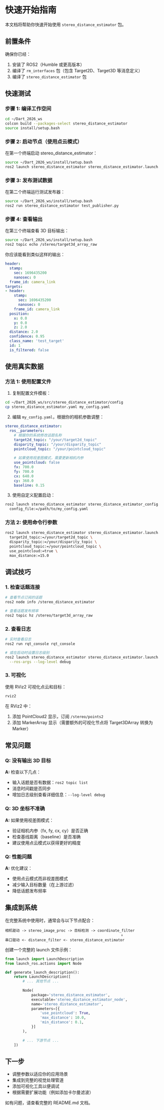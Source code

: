 # 快速开始指南

本文档将帮助你快速开始使用 `stereo_distance_estimator` 包。

## 前置条件

确保你已经：
1. 安装了 ROS2（Humble 或更高版本）
2. 编译了 `rm_interfaces` 包（包含 Target2D、Target3D 等消息定义）
3. 编译了 `stereo_distance_estimator` 包

## 快速测试

### 步骤 1: 编译工作空间

```bash
cd ~/Dart_2026_ws
colcon build --packages-select stereo_distance_estimator
source install/setup.bash
```

### 步骤 2: 启动节点（使用点云模式）

在第一个终端启动 stereo_distance_estimator：

```bash
source ~/Dart_2026_ws/install/setup.bash
ros2 launch stereo_distance_estimator stereo_distance_estimator.launch.py
```

### 步骤 3: 发布测试数据

在第二个终端运行测试发布器：

```bash
source ~/Dart_2026_ws/install/setup.bash
ros2 run stereo_distance_estimator test_publisher.py
```

### 步骤 4: 查看输出

在第三个终端查看 3D 目标输出：

```bash
source ~/Dart_2026_ws/install/setup.bash
ros2 topic echo /stereo/target3d_array_raw
```

你应该能看到类似这样的输出：

```yaml
header:
  stamp:
    sec: 1696435200
    nanosec: 0
  frame_id: camera_link
targets:
- header:
    stamp:
      sec: 1696435200
      nanosec: 0
    frame_id: camera_link
  position:
    x: 0.0
    y: 0.0
    z: 2.0
  distance: 2.0
  confidence: 0.95
  class_name: 'test_target'
  id: 1
  is_filtered: false
```

## 使用真实数据

### 方法 1: 使用配置文件

1. 复制配置文件模板：

```bash
cd ~/Dart_2026_ws/src/stereo_distance_estimator/config
cp stereo_distance_estimator.yaml my_config.yaml
```

2. 编辑 `my_config.yaml`，根据你的相机参数调整：

```yaml
stereo_distance_estimator:
  ros__parameters:
    # 根据你的系统修改话题名称
    target2d_topic: "/your/target2d_topic"
    disparity_topic: "/your/disparity_topic"
    pointcloud_topic: "/your/pointcloud_topic"
    
    # 如果使用视差图模式，需要更新相机内参
    use_pointcloud: false
    fx: 700.0
    fy: 700.0
    cx: 640.0
    cy: 360.0
    baseline: 0.15
```

3. 使用自定义配置启动：

```bash
ros2 launch stereo_distance_estimator stereo_distance_estimator_config.launch.py \
  config_file:=/path/to/my_config.yaml
```

### 方法 2: 使用命令行参数

```bash
ros2 launch stereo_distance_estimator stereo_distance_estimator.launch.py \
  target2d_topic:=/your/target2d_topic \
  disparity_topic:=/your/disparity_topic \
  pointcloud_topic:=/your/pointcloud_topic \
  use_pointcloud:=true \
  max_distance:=15.0
```

## 调试技巧

### 1. 检查话题连接

```bash
# 查看节点订阅的话题
ros2 node info /stereo_distance_estimator

# 查看话题发布频率
ros2 topic hz /stereo/target3d_array_raw
```

### 2. 查看日志

```bash
# 实时查看日志
ros2 run rqt_console rqt_console

# 或在启动时设置日志级别
ros2 launch stereo_distance_estimator stereo_distance_estimator.launch.py \
  --ros-args --log-level debug
```

### 3. 可视化

使用 RViz2 可视化点云和目标：

```bash
rviz2
```

在 RViz2 中：
1. 添加 PointCloud2 显示，订阅 `/stereo/points2`
2. 添加 MarkerArray 显示（需要额外的可视化节点将 Target3DArray 转换为 Marker）

## 常见问题

### Q: 没有输出 3D 目标

**A:** 检查以下几点：
- 输入话题是否有数据：`ros2 topic list`
- 消息时间戳是否同步
- 增加日志级别查看详细信息：`--log-level debug`

### Q: 3D 坐标不准确

**A:** 如果使用视差图模式：
- 验证相机内参（fx, fy, cx, cy）是否正确
- 检查基线距离（baseline）是否准确
- 建议使用点云模式以获得更好的精度

### Q: 性能问题

**A:** 优化建议：
- 使用点云模式而非视差图模式
- 减少输入目标数量（在上游过滤）
- 降低话题发布频率

## 集成到系统

在完整系统中使用时，通常会与以下节点配合：

```
相机驱动 -> stereo_image_proc -> 目标检测 -> coordinate_filter 
                                                     ↓
串口驱动 <- distance_filter <- stereo_distance_estimator
```

创建一个完整的 launch 文件示例：

```python
from launch import LaunchDescription
from launch_ros.actions import Node

def generate_launch_description():
    return LaunchDescription([
        # ... 其他节点 ...
        
        Node(
            package='stereo_distance_estimator',
            executable='stereo_distance_estimator_node',
            name='stereo_distance_estimator',
            parameters=[{
                'use_pointcloud': True,
                'max_distance': 10.0,
                'min_distance': 0.1,
            }]
        ),
        
        # ... 下游节点 ...
    ])
```

## 下一步

- 调整参数以适应你的应用场景
- 集成到完整的视觉处理管道
- 添加可视化工具以便调试
- 根据需要扩展功能（例如添加卡尔曼滤波）

如有问题，请查看完整的 README.md 文档。
